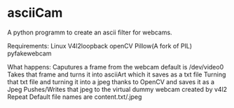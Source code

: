 # asciiCam
A python programm to create an ascii filter for webcams.

Requirements:
  Linux
  V4l2loopback
  openCV
  Pillow(A fork of PIL)
  pyfakewebcam
  
 What happens:
  Caputures a frame from the webcam default is /dev/video0
  Takes that frame and turns it into asciiArt which it saves as a txt file
  Turning that txt file and turning it into a jpeg thanks to OpenCV and saves it as a Jpeg
  Pushes/Writes that jpeg to the virtual dummy webcam created by v4l2
  Repeat
Default file names are content.txt/.jpeg
